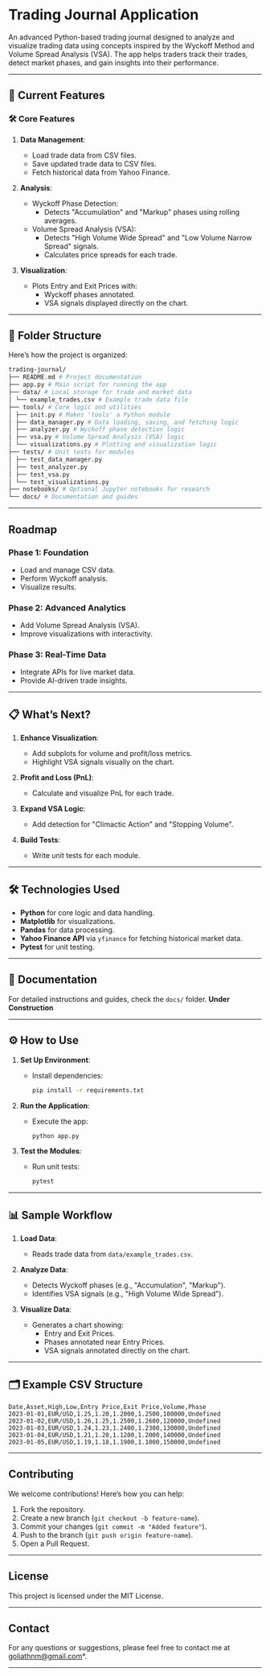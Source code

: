 # Trading Journal Application

An advanced Python-based trading journal designed to analyze and visualize trading data using concepts inspired by the Wyckoff Method and Volume Spread Analysis (VSA). The app helps traders track their trades, detect market phases, and gain insights into their performance.

---

## 🚀 Current Features

### 🛠 Core Features
1. **Data Management**:
   - Load trade data from CSV files.
   - Save updated trade data to CSV files.
   - Fetch historical data from Yahoo Finance.

2. **Analysis**:
   - Wyckoff Phase Detection:
     - Detects "Accumulation" and "Markup" phases using rolling averages.
   - Volume Spread Analysis (VSA):
     - Detects "High Volume Wide Spread" and "Low Volume Narrow Spread" signals.
     - Calculates price spreads for each trade.

3. **Visualization**:
   - Plots Entry and Exit Prices with:
     - Wyckoff phases annotated.
     - VSA signals displayed directly on the chart.

---

## 🧩 Folder Structure


Here’s how the project is organized:

```bash
trading-journal/ 
├── README.md # Project documentation 
├── app.py # Main script for running the app 
├── data/ # Local storage for trade and market data 
│ └── example_trades.csv # Example trade data file 
├── tools/ # Core logic and utilities 
│ ├── init.py # Makes 'tools' a Python module 
│ ├── data_manager.py # Data loading, saving, and fetching logic 
│ ├── analyzer.py # Wyckoff phase detection logic 
│ ├── vsa.py # Volume Spread Analysis (VSA) logic 
│ └── visualizations.py # Plotting and visualization logic 
├── tests/ # Unit tests for modules 
│ ├── test_data_manager.py 
│ ├── test_analyzer.py 
│ ├── test_vsa.py 
│ └── test_visualizations.py 
├── notebooks/ # Optional Jupyter notebooks for research 
└── docs/ # Documentation and guides
```

---

## **Roadmap**

### Phase 1: Foundation
- Load and manage CSV data.
- Perform Wyckoff analysis.
- Visualize results.

### Phase 2: Advanced Analytics
- Add Volume Spread Analysis (VSA).
- Improve visualizations with interactivity.

### Phase 3: Real-Time Data
- Integrate APIs for live market data.
- Provide AI-driven trade insights.

---

## 📋 What’s Next?

1. **Enhance Visualization**:
   - Add subplots for volume and profit/loss metrics.
   - Highlight VSA signals visually on the chart.

2. **Profit and Loss (PnL)**:
   - Calculate and visualize PnL for each trade.

3. **Expand VSA Logic**:
   - Add detection for "Climactic Action" and "Stopping Volume".

4. **Build Tests**:
   - Write unit tests for each module.

---

## 🛠 Technologies Used
- **Python** for core logic and data handling.
- **Matplotlib** for visualizations.
- **Pandas** for data processing.
- **Yahoo Finance API** via `yfinance` for fetching historical market data.
- **Pytest** for unit testing.

---

## 📖 Documentation
For detailed instructions and guides, check the `docs/` folder.
**Under Construction**

---

## ⚙️ How to Use

1. **Set Up Environment**:
   - Install dependencies:
     ```bash
     pip install -r requirements.txt
     ```

2. **Run the Application**:
   - Execute the app:
     ```bash
     python app.py
     ```

3. **Test the Modules**:
   - Run unit tests:
     ```bash
     pytest
     ```

---

## 📊 Sample Workflow

1. **Load Data**:
   - Reads trade data from `data/example_trades.csv`.

2. **Analyze Data**:
   - Detects Wyckoff phases (e.g., "Accumulation", "Markup").
   - Identifies VSA signals (e.g., "High Volume Wide Spread").

3. **Visualize Data**:
   - Generates a chart showing:
     - Entry and Exit Prices.
     - Phases annotated near Entry Prices.
     - VSA signals annotated directly on the chart.

---

## 🗂 Example CSV Structure
```csv
Date,Asset,High,Low,Entry Price,Exit Price,Volume,Phase 
2023-01-01,EUR/USD,1.25,1.20,1.2000,1.2500,100000,Undefined 
2023-01-02,EUR/USD,1.26,1.25,1.2500,1.2600,120000,Undefined 
2023-01-03,EUR/USD,1.24,1.23,1.2400,1.2300,130000,Undefined 
2023-01-04,EUR/USD,1.21,1.20,1.1200,1.2000,140000,Undefined 
2023-01-05,EUR/USD,1.19,1.18,1.1900,1.1000,150000,Undefined
```
---

## **Contributing**

We welcome contributions! Here’s how you can help:

1. Fork the repository.
2. Create a new branch (`git checkout -b feature-name`).
3. Commit your changes (`git commit -m "Added feature"`).
4. Push to the branch (`git push origin feature-name`).
5. Open a Pull Request.

---

## **License**

This project is licensed under the MIT License.

---

## **Contact**

For any questions or suggestions, please feel free to contact me at goliathnm@gmail.com*.

---
